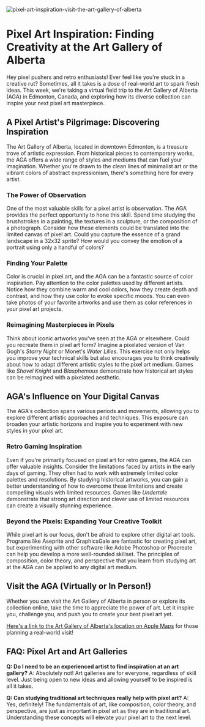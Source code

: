 ![pixel-art-inspiration-visit-the-art-gallery-of-alberta](https://images.pexels.com/photos/2372978/pexels-photo-2372978.jpeg?auto=compress&cs=tinysrgb&fit=crop&h=627&w=1200)

# Pixel Art Inspiration: Finding Creativity at the Art Gallery of Alberta

Hey pixel pushers and retro enthusiasts! Ever feel like you're stuck in a creative rut? Sometimes, all it takes is a dose of real-world art to spark fresh ideas. This week, we're taking a virtual field trip to the Art Gallery of Alberta (AGA) in Edmonton, Canada, and exploring how its diverse collection can inspire your next pixel art masterpiece.

## A Pixel Artist's Pilgrimage: Discovering Inspiration

The Art Gallery of Alberta, located in downtown Edmonton, is a treasure trove of artistic expression. From historical pieces to contemporary works, the AGA offers a wide range of styles and mediums that can fuel your imagination. Whether you're drawn to the clean lines of minimalist art or the vibrant colors of abstract expressionism, there's something here for every artist.

### The Power of Observation

One of the most valuable skills for a pixel artist is observation. The AGA provides the perfect opportunity to hone this skill. Spend time studying the brushstrokes in a painting, the textures in a sculpture, or the composition of a photograph. Consider how these elements could be translated into the limited canvas of pixel art. Could you capture the essence of a grand landscape in a 32x32 sprite? How would you convey the emotion of a portrait using only a handful of colors?

### Finding Your Palette

Color is crucial in pixel art, and the AGA can be a fantastic source of color inspiration. Pay attention to the color palettes used by different artists. Notice how they combine warm and cool colors, how they create depth and contrast, and how they use color to evoke specific moods. You can even take photos of your favorite artworks and use them as color references in your pixel art projects.

### Reimagining Masterpieces in Pixels

Think about iconic artworks you've seen at the AGA or elsewhere. Could you recreate them in pixel art form? Imagine a pixelated version of Van Gogh's *Starry Night* or Monet's *Water Lilies*. This exercise not only helps you improve your technical skills but also encourages you to think creatively about how to adapt different artistic styles to the pixel art medium. Games like *Shovel Knight* and *Blasphemous* demonstrate how historical art styles can be reimagined with a pixelated aesthetic.

## AGA's Influence on Your Digital Canvas

The AGA's collection spans various periods and movements, allowing you to explore different artistic approaches and techniques. This exposure can broaden your artistic horizons and inspire you to experiment with new styles in your pixel art.

### Retro Gaming Inspiration

Even if you're primarily focused on pixel art for retro games, the AGA can offer valuable insights. Consider the limitations faced by artists in the early days of gaming. They often had to work with extremely limited color palettes and resolutions. By studying historical artworks, you can gain a better understanding of how to overcome these limitations and create compelling visuals with limited resources. Games like *Undertale* demonstrate that strong art direction and clever use of limited resources can create a visually stunning experience.

### Beyond the Pixels: Expanding Your Creative Toolkit

While pixel art is our focus, don't be afraid to explore other digital art tools. Programs like Aseprite and GraphicsGale are fantastic for creating pixel art, but experimenting with other software like Adobe Photoshop or Procreate can help you develop a more well-rounded skillset. The principles of composition, color theory, and perspective that you learn from studying art at the AGA can be applied to any digital art medium.

## Visit the AGA (Virtually or In Person!)

Whether you can visit the Art Gallery of Alberta in person or explore its collection online, take the time to appreciate the power of art. Let it inspire you, challenge you, and push you to create your best pixel art yet.

[Here's a link to the Art Gallery of Alberta's location on Apple Maps](https://maps.apple.com/place?address=2%20Sir%20Winston%20Churchill%20Square%2C%20Edmonton%20AB%20T5J%202C1%2C%20Canada&coordinate=53.5447543%2C-113.4889519&name=Art%20Gallery%20of%20Alberta&place-id=I341534A4D4727EC0&_provider=9902) for those planning a real-world visit!

## FAQ: Pixel Art and Art Galleries

**Q: Do I need to be an experienced artist to find inspiration at an art gallery?**
A: Absolutely not! Art galleries are for everyone, regardless of skill level. Just being open to new ideas and allowing yourself to be inspired is all it takes.

**Q: Can studying traditional art techniques really help with pixel art?**
A: Yes, definitely! The fundamentals of art, like composition, color theory, and perspective, are just as important in pixel art as they are in traditional art. Understanding these concepts will elevate your pixel art to the next level.
